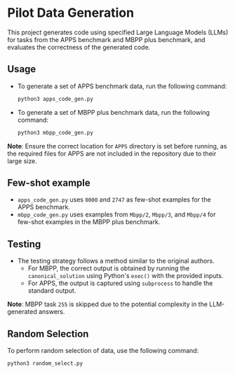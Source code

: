 # Pilot Data Generation

This project generates code using specified Large Language Models (LLMs) for tasks from the APPS benchmark and MBPP plus benchmark, and evaluates the correctness of the generated code.

## Usage

- To generate a set of APPS benchmark data, run the following command:
  ```bash
  python3 apps_code_gen.py
  ```
- To generate a set of MBPP plus benchmark data, run the following command:
  ```bash
  python3 mbpp_code_gen.py
  ```

**Note**: Ensure the correct location for `APPS` directory is set before running, as the required files for APPS are not included in the repository due to their large size.

## Few-shot example

- `apps_code_gen.py` uses `0000` and `2747` as few-shot examples for the APPS benchmark.
- `mbpp_code_gen.py` uses examples from `Mbpp/2`, `Mbpp/3`, and `Mbpp/4` for few-shot examples in the MBPP plus benchmark.

## Testing

- The testing strategy follows a method similar to the original authors.
  - For MBPP, the correct output is obtained by running the `canonical_solution` using Python's `exec()` with the provided inputs.
  - For APPS, the output is captured using `subprocess` to handle the standard output.

**Note**: MBPP task `255` is skipped due to the potential complexity in the LLM-generated answers.

## Random Selection

To perform random selection of data, use the following command:
```bash
python3 random_select.py
```

